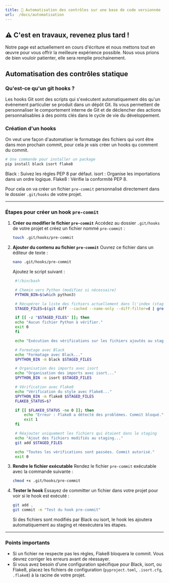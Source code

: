 ```yaml
---
title: 🔄 Automatisation des contrôles sur une base de code versionnée
url:  /docs/automatisation
---
```

## ⚠️ C'est en travaux, revenez plus tard !

Notre page est actuellement en cours d'écriture et nous mettons tout en œuvre pour vous offrir la meilleure expérience possible. Nous vous prions de bien vouloir patienter, elle sera remplie prochainement.

## Automatisation des contrôles statique


### Qu'est-ce qu'un git hooks ? 

Les hooks Git sont des scripts qui s'exécutent automatiquement dès qu'un événement particulier se produit dans un dépôt Git. Ils vous permettent de personnaliser le comportement interne de Git et de déclencher des actions personnalisables à des points clés dans le cycle de vie du développement.

### Création d'un hooks

On veut une façon d'automatiser le formatage des fichiers qui vont être dans mon prochain commit, pour cela je vais créer un hooks qu comment du commit.

```bash
# Une commande pour installer un package
pip install black isort flake8
```

Black : Suivez les règles PEP 8 par défaut.
isort : Organise les importations dans un ordre logique.
Flake8 : Vérifie la conformité PEP 8.

Pour cela on va créer un fichier `pre-commit` personnalisé directement dans le dossier `.git/hooks` de votre projet. 

---

### Étapes pour créer un hook `pre-commit`

1. **Créer ou modifier le fichier `pre-commit`**
   Accédez au dossier `.git/hooks` de votre projet et créez un fichier nommé `pre-commit` :

   ```bash
   touch .git/hooks/pre-commit
   ```

2. **Ajouter du contenu au fichier `pre-commit`**
   Ouvrez ce fichier dans un éditeur de texte :

   ```bash
   nano .git/hooks/pre-commit
   ```

   Ajoutez le script suivant :

   ```bash
    #!/bin/bash

    # Chemin vers Python (modifiez si nécessaire)
    PYTHON_BIN=$(which python3)

    # Récupérer la liste des fichiers actuellement dans l\'index (staging area)
    STAGED_FILES=$(git diff --cached --name-only --diff-filter=d | grep '\.py$')

    if [[ -z "$STAGED_FILES" ]]; then
    echo "Aucun fichier Python à vérifier."
    exit 0
    fi

    echo "Exécution des vérifications sur les fichiers ajoutés au staging..."

    # Formatage avec Black
    echo "Formatage avec Black..."
    $PYTHON_BIN -m black $STAGED_FILES

    # Organisation des imports avec isort
    echo "Organisation des imports avec isort..."
    $PYTHON_BIN -m isort $STAGED_FILES

    # Vérification avec Flake8
    echo "Vérification du style avec Flake8..."
    $PYTHON_BIN -m flake8 $STAGED_FILES
    FLAKE8_STATUS=$?

    if [[ $FLAKE8_STATUS -ne 0 ]]; then
        echo "Erreur : Flake8 a détecté des problèmes. Commit bloqué."
        exit 1
    fi

    # Réajouter uniquement les fichiers qui étaient dans le staging
    echo "Ajout des fichiers modifiés au staging..."
    git add $STAGED_FILES

    echo "Toutes les vérifications sont passées. Commit autorisé."
    exit 0
   ```

3. **Rendre le fichier exécutable**
   Rendez le fichier `pre-commit` exécutable avec la commande suivante :

   ```bash
   chmod +x .git/hooks/pre-commit
   ```

4. **Tester le hook**
   Essayez de committer un fichier dans votre projet pour voir si le hook est exécuté :

   ```bash
   git add .
   git commit -m "Test du hook pre-commit"
   ```

   Si des fichiers sont modifiés par Black ou isort, le hook les ajoutera automatiquement au staging et réexécutera les étapes.

---

### Points importants

- Si un fichier ne respecte pas les règles, Flake8 bloquera le commit. Vous devrez corriger les erreurs avant de réessayer.
- Si vous avez besoin d'une configuration spécifique pour Black, isort, ou Flake8, placez les fichiers de configuration (`pyproject.toml`, `.isort.cfg`, `.flake8`) à la racine de votre projet.
